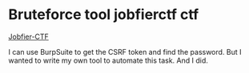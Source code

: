 # Bruteforce tool jobfierctf ctf
[Jobfier-CTF](https://tryhackme.com/room/jobfierctf)

I can use BurpSuite to get the CSRF token and find the password. But I wanted to write my own tool to automate this task. And I did.
